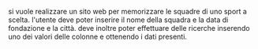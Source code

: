 si vuole realizzare un sito web per memorizzare le squadre di uno sport a scelta.
l'utente deve poter inserire il nome della squadra e la data di fondazione e la città.
deve inoltre poter effettuare delle ricerche inserendo uno dei valori delle colonne e ottenendo i dati presenti.
